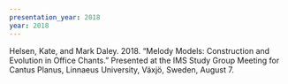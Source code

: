 ```yaml
---
presentation_year: 2018
year: 2018
---
```


Helsen, Kate, and Mark Daley. 2018. “Melody Models: Construction and Evolution in Office Chants.” Presented at the IMS Study Group Meeting for Cantus Planus, Linnaeus University, Växjö, Sweden, August 7.
